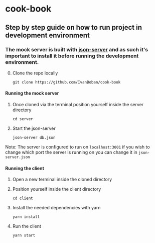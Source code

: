 # cook-book

## Step by step guide on how to run project in development environment

### The mock server is built with [json-server](https://github.com/typicode/json-server) and as such it's important to install it before running the development environment.

0. Clone the repo locally

   `git clone https://github.com/IvanBoban/cook-book`

#### Running the mock server

1. Once cloned via the terminal position yourself inside the server directory

   `cd server`

2. Start the json-server

   `json-server db.json`

Note: The server is configured to run on `localhost:3001` if you wish to change which port the server is running on you can change it in `json-server.json`

#### Running the client

1. Open a new terminal inside the cloned directory

2. Position yourself inside the client directory

   `cd client`

3. Install the needed dependencies with yarn

   `yarn install`

4. Run the client

   `yarn start`

